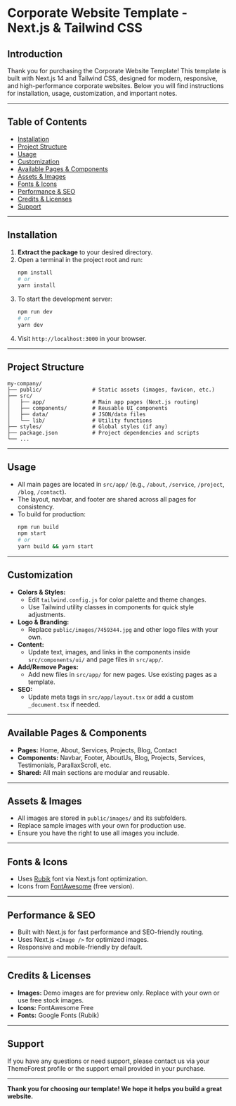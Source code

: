 # Corporate Website Template - Next.js & Tailwind CSS

## Introduction
Thank you for purchasing the Corporate Website Template! This template is built with Next.js 14 and Tailwind CSS, designed for modern, responsive, and high-performance corporate websites. Below you will find instructions for installation, usage, customization, and important notes.

---

## Table of Contents
- [Installation](#installation)
- [Project Structure](#project-structure)
- [Usage](#usage)
- [Customization](#customization)
- [Available Pages & Components](#available-pages--components)
- [Assets & Images](#assets--images)
- [Fonts & Icons](#fonts--icons)
- [Performance & SEO](#performance--seo)
- [Credits & Licenses](#credits--licenses)
- [Support](#support)

---

## Installation
1. **Extract the package** to your desired directory.
2. Open a terminal in the project root and run:
   ```bash
   npm install
   # or
   yarn install
   ```
3. To start the development server:
   ```bash
   npm run dev
   # or
   yarn dev
   ```
4. Visit `http://localhost:3000` in your browser.

---

## Project Structure
```
my-company/
├── public/                # Static assets (images, favicon, etc.)
├── src/
│   ├── app/               # Main app pages (Next.js routing)
│   ├── components/        # Reusable UI components
│   ├── data/              # JSON/data files
│   └── lib/               # Utility functions
├── styles/                # Global styles (if any)
├── package.json           # Project dependencies and scripts
└── ...
```

---

## Usage
- All main pages are located in `src/app/` (e.g., `/about`, `/service`, `/project`, `/blog`, `/contact`).
- The layout, navbar, and footer are shared across all pages for consistency.
- To build for production:
  ```bash
  npm run build
  npm start
  # or
  yarn build && yarn start
  ```

---

## Customization
- **Colors & Styles:**
  - Edit `tailwind.config.js` for color palette and theme changes.
  - Use Tailwind utility classes in components for quick style adjustments.
- **Logo & Branding:**
  - Replace `public/images/7459344.jpg` and other logo files with your own.
- **Content:**
  - Update text, images, and links in the components inside `src/components/ui/` and page files in `src/app/`.
- **Add/Remove Pages:**
  - Add new files in `src/app/` for new pages. Use existing pages as a template.
- **SEO:**
  - Update meta tags in `src/app/layout.tsx` or add a custom `_document.tsx` if needed.

---

## Available Pages & Components
- **Pages:** Home, About, Services, Projects, Blog, Contact
- **Components:** Navbar, Footer, AboutUs, Blog, Projects, Services, Testimonials, ParallaxScroll, etc.
- **Shared:** All main sections are modular and reusable.

---

## Assets & Images
- All images are stored in `public/images/` and its subfolders.
- Replace sample images with your own for production use.
- Ensure you have the right to use all images you include.

---

## Fonts & Icons
- Uses [Rubik](https://fonts.google.com/specimen/Rubik) font via Next.js font optimization.
- Icons from [FontAwesome](https://fontawesome.com/) (free version).

---

## Performance & SEO
- Built with Next.js for fast performance and SEO-friendly routing.
- Uses Next.js `<Image />` for optimized images.
- Responsive and mobile-friendly by default.

---

## Credits & Licenses
- **Images:** Demo images are for preview only. Replace with your own or use free stock images.
- **Icons:** FontAwesome Free
- **Fonts:** Google Fonts (Rubik)

---

## Support
If you have any questions or need support, please contact us via your ThemeForest profile or the support email provided in your purchase.

---

**Thank you for choosing our template! We hope it helps you build a great website.** 